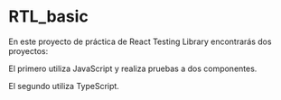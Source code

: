 # RTL_basic

En este proyecto de práctica de React Testing Library encontrarás dos proyectos:

El primero utiliza JavaScript y realiza pruebas a dos componentes.

El segundo utiliza TypeScript.